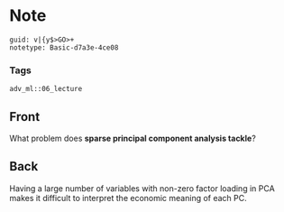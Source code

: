 # Note
```
guid: v|{y$>GO>+
notetype: Basic-d7a3e-4ce08
```

### Tags
```
adv_ml::06_lecture
```

## Front
What problem does <b>sparse principal component analysis
tackle</b>?

## Back
Having a large number of variables with non-zero factor loading in PCA makes it difficult to interpret the economic meaning of each PC.

